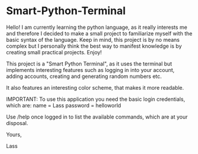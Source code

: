 # Smart-Python-Terminal
Hello! I am currently learning the python language, as it really interests me and therefore I decided to make a small project to familiarize myself with the basic syntax of the language. Keep in mind, this project is by no means complex but I personally think the best way to manifest knowledge is by creating small practical projects. Enjoy!

This project is a "Smart Python Terminal", as it uses the terminal but implements interesting features such as logging in into your account, adding accounts, creating and generating random numbers etc.

It also features an interesting color scheme, that makes it more readable.

IMPORTANT:
To use this application you need the basic login credentials, which are:
name = Lass
password = helloworld

Use /help once logged in to list the available commands, which are at your disposal.

Yours,

Lass
